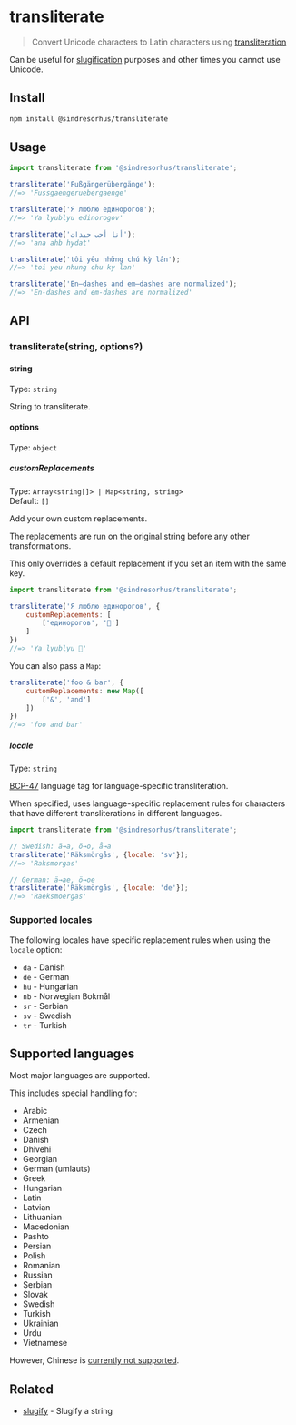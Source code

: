 # transliterate

> Convert Unicode characters to Latin characters using [transliteration](https://en.wikipedia.org/wiki/Transliteration)

Can be useful for [slugification](https://github.com/sindresorhus/slugify) purposes and other times you cannot use Unicode.

## Install

```sh
npm install @sindresorhus/transliterate
```

## Usage

```js
import transliterate from '@sindresorhus/transliterate';

transliterate('Fußgängerübergänge');
//=> 'Fussgaengeruebergaenge'

transliterate('Я люблю единорогов');
//=> 'Ya lyublyu edinorogov'

transliterate('أنا أحب حيدات');
//=> 'ana ahb hydat'

transliterate('tôi yêu những chú kỳ lân');
//=> 'toi yeu nhung chu ky lan'

transliterate('En–dashes and em—dashes are normalized');
//=> 'En-dashes and em-dashes are normalized'
```

## API

### transliterate(string, options?)

#### string

Type: `string`

String to transliterate.

#### options

Type: `object`

##### customReplacements

Type: `Array<string[]> | Map<string, string>`\
Default: `[]`

Add your own custom replacements.

The replacements are run on the original string before any other transformations.

This only overrides a default replacement if you set an item with the same key.

```js
import transliterate from '@sindresorhus/transliterate';

transliterate('Я люблю единорогов', {
	customReplacements: [
		['единорогов', '🦄']
	]
})
//=> 'Ya lyublyu 🦄'
```

You can also pass a `Map`:

```js
transliterate('foo & bar', {
	customReplacements: new Map([
		['&', 'and']
	])
})
//=> 'foo and bar'
```

##### locale

Type: `string`

[BCP-47](https://developer.mozilla.org/en-US/docs/Glossary/BCP_47_language_tag) language tag for language-specific transliteration.

When specified, uses language-specific replacement rules for characters that have different transliterations in different languages.

```js
import transliterate from '@sindresorhus/transliterate';

// Swedish: ä→a, ö→o, å→a
transliterate('Räksmörgås', {locale: 'sv'});
//=> 'Raksmorgas'

// German: ä→ae, ö→oe
transliterate('Räksmörgås', {locale: 'de'});
//=> 'Raeksmoergas'
```

### Supported locales

The following locales have specific replacement rules when using the `locale` option:

- `da` - Danish
- `de` - German
- `hu` - Hungarian
- `nb` - Norwegian Bokmål
- `sr` - Serbian
- `sv` - Swedish
- `tr` - Turkish

## Supported languages

Most major languages are supported.

This includes special handling for:

- Arabic
- Armenian
- Czech
- Danish
- Dhivehi
- Georgian
- German (umlauts)
- Greek
- Hungarian
- Latin
- Latvian
- Lithuanian
- Macedonian
- Pashto
- Persian
- Polish
- Romanian
- Russian
- Serbian
- Slovak
- Swedish
- Turkish
- Ukrainian
- Urdu
- Vietnamese

However, Chinese is [currently not supported](https://github.com/sindresorhus/transliterate/issues/1).

## Related

- [slugify](https://github.com/sindresorhus/slugify) - Slugify a string

